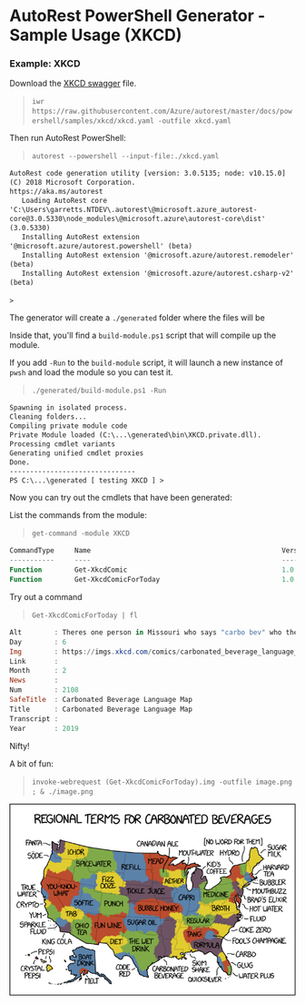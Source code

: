 # AutoRest PowerShell Generator - Sample Usage (XKCD)

### Example: XKCD

Download the [XKCD swagger](https://raw.githubusercontent.com/Azure/autorest/master/docs/powershell/samples/xkcd/xkcd.yaml) file.

> `iwr https://raw.githubusercontent.com/Azure/autorest/master/docs/powershell/samples/xkcd/xkcd.yaml -outfile xkcd.yaml`

Then run AutoRest PowerShell:

> `autorest --powershell --input-file:./xkcd.yaml `


```  text
AutoRest code generation utility [version: 3.0.5135; node: v10.15.0]
(C) 2018 Microsoft Corporation.
https://aka.ms/autorest
   Loading AutoRest core      'C:\Users\garretts.NTDEV\.autorest\@microsoft.azure_autorest-core@3.0.5330\node_modules\@microsoft.azure\autorest-core\dist' (3.0.5330)
   Installing AutoRest extension '@microsoft.azure/autorest.powershell' (beta)
   Installing AutoRest extension '@microsoft.azure/autorest.remodeler' (beta)
   Installing AutoRest extension '@microsoft.azure/autorest.csharp-v2' (beta)

>
```

The generator will create a `./generated` folder where the files will be

Inside that, you'll find a `build-module.ps1` script that will compile up the module.

If you add `-Run` to the `build-module` script, it will launch a new instance of `pwsh` and load the module so you can test it.

> `./generated/build-module.ps1 -Run`

``` text
Spawning in isolated process.
Cleaning folders...
Compiling private module code
Private Module loaded (C:\...\generated\bin\XKCD.private.dll).
Processing cmdlet variants
Generating unified cmdlet proxies
Done.
-------------------------------
PS C:\...\generated [ testing XKCD ] >

```

Now you can try out the cmdlets that have been generated:

List the commands from the module:

> `get-command -module XKCD`

``` powershell
CommandType     Name                                               Version    Source
-----------     ----                                               -------    ------
Function        Get-XkcdComic                                      1.0        XKCD
Function        Get-XkcdComicForToday                              1.0        XKCD
```

Try out a command

> `Get-XkcdComicForToday | fl`

``` powershell
Alt        : Theres one person in Missouri who says "carbo bev" who the entire rest of the country HATES.
Day        : 6
Img        : https://imgs.xkcd.com/comics/carbonated_beverage_language_map.png
Link       :
Month      : 2
News       :
Num        : 2108
SafeTitle  : Carbonated Beverage Language Map
Title      : Carbonated Beverage Language Map
Transcript :
Year       : 2019
```

Nifty!

A bit of fun:

> `invoke-webrequest (Get-XkcdComicForToday).img -outfile image.png ; & ./image.png`


![Today's Comic](./pic.png)

